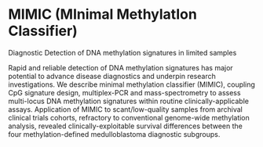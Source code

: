 # MIMIC (MInimal MethylatIon Classifier)
Diagnostic Detection of DNA methylation signatures in limited samples 

Rapid and reliable detection of DNA methylation signatures has major potential to advance disease diagnostics and underpin research investigations. We describe minimal methylation classifier (MIMIC), coupling CpG signature design, multiplex-PCR and mass-spectrometry to assess multi-locus DNA methylation signatures within routine clinically-applicable assays. Application of MIMIC to scant/low-quality samples from archival clinical trials cohorts, refractory to conventional genome-wide methylation analysis, revealed clinically-exploitable survival differences between the four methylation-defined medulloblastoma diagnostic subgroups.
